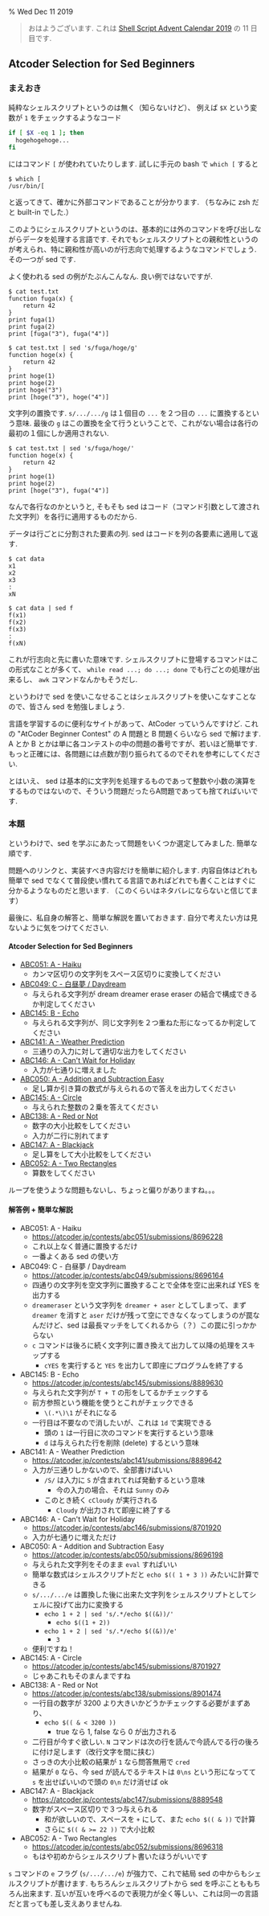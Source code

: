 % Wed Dec 11 2019

> おはようございます.
> これは [Shell Script Advent Calendar 2019](https://qiita.com/advent-calendar/2019/shellscript) の 11 日目です.

## Atcoder Selection for Sed Beginners

### まえおき

純粋なシェルスクリプトというのは無く（知らないけど）、
例えば `$X` という変数が `1` をチェックするようなコード

```sh
if [ $X -eq 1 ]; then
  hogehogehoge...
fi
```

にはコマンド `[` が使われていたりします.
試しに手元の bash で `which [` すると

```console
$ which [
/usr/bin/[
```

と返ってきて、確かに外部コマンドであることが分かります.
（ちなみに zsh だと built-in でした.）

このようにシェルスクリプトというのは、基本的には外のコマンドを呼び出しながらデータを処理する言語です.
それでもシェルスクリプトとの親和性というのが考えられ、特に親和性が高いのが行志向で処理するようなコマンドでしょう.
その一つが sed です.

よく使われる sed の例がたぶんこんなん.
良い例ではないですが.

```console
$ cat test.txt
function fuga(x) {
    return 42
}
print fuga(1)
print fuga(2)
print [fuga("3"), fuga("4")]

$ cat test.txt | sed 's/fuga/hoge/g'
function hoge(x) {
    return 42
}
print hoge(1)
print hoge(2)
print hoge("3")
print [hoge("3"), hoge("4")]
```

文字列の置換です.
`s/.../.../g` は１個目の `...` を２つ目の `...` に置換するという意味.
最後の `g` はこの置換を全て行うということで、これがない場合は各行の最初の１個にしか適用されない.

```console
$ cat test.txt | sed 's/fuga/hoge/'
function hoge(x) {
    return 42
}
print hoge(1)
print hoge(2)
print [hoge("3"), fuga("4")]
```

なんで各行なのかというと, そもそも sed はコード（コマンド引数として渡された文字列）を各行に適用するものだから.

データは行ごとに分割された要素の列.
sed はコードを列の各要素に適用して返す.

```console
$ cat data
x1
x2
x3
:
xN

$ cat data | sed f
f(x1)
f(x2)
f(x3)
:
f(xN)
```

これが行志向と先に書いた意味です.
シェルスクリプトに登場するコマンドはこの形式なことが多くて、
`while read ...; do ...; done`
でも行ごとの処理が出来るし、
`awk` コマンドなんかもそうだし.

というわけで sed を使いこなせることはシェルスクリプトを使いこなすことなので、皆さん sed を勉強しましょう.

言語を学習するのに便利なサイトがあって、AtCoder っていうんですけど.
これの "AtCoder Beginner Contest" の A 問題と B 問題くらいなら sed で解けます.
A とか B とかは単に各コンテストの中の問題の番号ですが、若いほど簡単です.
もっと正確には、各問題には点数が割り振られてるのでそれを参考にしてください.

とはいえ、
sed は基本的に文字列を処理するものであって整数や小数の演算をするものではないので、そういう問題だったらA問題であっても捨てればいいです.

### 本題

というわけで、sed を学ぶにあたって問題をいくつか選定してみました.
簡単な順です.

問題へのリンクと、実装すべき内容だけを簡単に紹介します.
内容自体はどれも簡単で sed でなくて普段使い慣れてる言語であればどれでも書くことはすぐに分かるようなものだと思います.
（このくらいはネタバレにならないと信じてます）

最後に、私自身の解答と、簡単な解説を置いておきます.
自分で考えたい方は見ないように気をつけてください.

#### Atcoder Selection for Sed Beginners

- [ABC051: A - Haiku](https://atcoder.jp/contests/abc051/tasks/abc051_a)
    - カンマ区切りの文字列をスペース区切りに変換してください
- [ABC049: C - 白昼夢 / Daydream](https://atcoder.jp/contests/abc049/tasks/arc065_a)
    - 与えられる文字列が dream dreamer erase eraser の結合で構成できるか判定してください
- [ABC145: B - Echo](https://atcoder.jp/contests/abc145/tasks/abc145_b)
    - 与えられる文字列が、同じ文字列を２つ重ねた形になってるか判定してください
- [ABC141: A - Weather Prediction](https://atcoder.jp/contests/abc141/tasks/abc141_a)
    - 三通りの入力に対して適切な出力をしてください
- [ABC146: A - Can't Wait for Holiday](https://atcoder.jp/contests/abc146/tasks/abc146_a)
    - 入力が七通りに増えました
- [ABC050: A - Addition and Subtraction Easy](https://atcoder.jp/contests/abc050/tasks/abc050_a)
    - 足し算か引き算の数式が与えられるので答えを出力してください
- [ABC145:  A - Circle](https://atcoder.jp/contests/abc145/tasks/abc145_a)
    - 与えられた整数の２乗を答えてください
- [ABC138: A - Red or Not ](https://atcoder.jp/contests/abc138/tasks/abc138_a)
    - 数字の大小比較をしてください
    - 入力が二行に別れてます
- [ABC147: A - Blackjack](https://atcoder.jp/contests/abc147/tasks/abc147_a)
    - 足し算をして大小比較をしてください
- [ABC052: A - Two Rectangles](https://atcoder.jp/contests/abc052/tasks/abc052_a)
    - 算数をしてください

ループを使うような問題もないし、ちょっと偏りがありますね。。。

#### 解答例 + 簡単な解説

- ABC051: A - Haiku
    - https://atcoder.jp/contests/abc051/submissions/8696228
    - これ以上なく普通に置換するだけ
    - 一番よくある sed の使い方
- ABC049: C - 白昼夢 / Daydream
    - https://atcoder.jp/contests/abc049/submissions/8696164
    - 四通りの文字列を空文字列に置換することで全体を空に出来れば YES を出力する
    - `dreameraser` という文字列を `dreamer + aser` としてしまって、まず `dreamer` を消すと `aser` だけが残って空にできなくなってしまうのが罠なんだけど、sed は最長マッチをしてくれるから（？）この罠に引っかからない
    - `c` コマンドは後ろに続く文字列に置き換えて出力して以降の処理をスキップする
        - `cYES` を実行すると `YES` を出力して即座にプログラムを終了する
- ABC145: B - Echo
    - https://atcoder.jp/contests/abc145/submissions/8889630
    - 与えられた文字列が `T + T` の形をしてるかチェックする
    - 前方参照という機能を使うとこれがチェックできる
        - `\(.*\)\1` がそれになる
    - 一行目は不要なので消したいが、これは `1d` で実現できる
        - 頭の `1` は一行目に次のコマンドを実行するという意味
        - `d` は与えられた行を削除 (delete) するという意味
- ABC141: A - Weather Prediction
    - https://atcoder.jp/contests/abc141/submissions/8889642
    - 入力が三通りしかないので、全部書けばいい
        - `/S/` は入力に `S` が含まれてれば発動するという意味
            - 今の入力の場合、それは `Sunny` のみ
        - このとき続く `cCloudy` が実行される
            - `Cloudy` が出力されて即座に終了する
- ABC146: A - Can't Wait for Holiday
    - https://atcoder.jp/contests/abc146/submissions/8701920
    - 入力が七通りに増えただけ
- ABC050: A - Addition and Subtraction Easy
    - https://atcoder.jp/contests/abc050/submissions/8696198
    - 与えられた文字列をそのまま `eval` すればいい
    - 簡単な数式はシェルスクリプトだと `echo $(( 1 + 3 ))` みたいに計算できる
    - `s/.../.../e` は置換した後に出来た文字列をシェルスクリプトとしてシェルに投げて出力に変換する
        - `echo 1 + 2 | sed 's/.*/echo $((&))/'`
            - `echo $((1 + 2))`
        - `echo 1 + 2 | sed 's/.*/echo $((&))/e'`
            - `3`
    - 便利ですね！
- ABC145: A - Circle
    - https://atcoder.jp/contests/abc145/submissions/8701927
    - じゃあこれもそのまんまですね
- ABC138: A - Red or Not
    - https://atcoder.jp/contests/abc138/submissions/8901474
    - 一行目の数字が 3200 より大きいかどうかチェックする必要がまずあり、
        - `echo $(( & < 3200 ))`
            - true なら 1, false なら 0 が出力される
    - 二行目が今すぐ欲しい.  `N` コマンドは次の行を読んで今読んでる行の後ろに付け足します（改行文字を間に挟む）
    - さっきの大小比較の結果が `1` なら問答無用で `cred`
    - 結果が `0` なら、今 sed が読んでるテキストは `0\ns` という形になってて `s` を出せばいいので頭の `0\n` だけ消せば ok
- ABC147: A - Blackjack
    - https://atcoder.jp/contests/abc147/submissions/8889548
    - 数字がスペース区切りで３つ与えられる
        - 和が欲しいので、スペースを `+` にして、また `echo $(( & ))` で計算
        - さらに `$(( & >= 22 ))` で大小比較
- ABC052: A - Two Rectangles
    - https://atcoder.jp/contests/abc052/submissions/8696318
    - もはや初めからシェルスクリプト書いたほうがいいです

`s` コマンドの `e` フラグ (`s/.../.../e`) が強力で、これで結局 sed の中からもシェルスクリプトが書けます. もちろんシェルスクリプトから sed を呼ぶことももちろん出来ます. 互いが互いを呼べるので表現力が全く等しい、これは同一の言語だと言っても差し支えありませんね.

